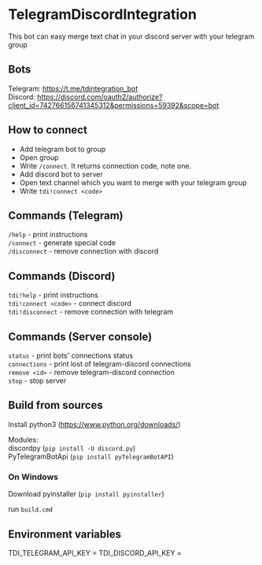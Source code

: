 # TelegramDiscordIntegration
This bot can easy merge text chat in your discord server with your telegram group

## Bots
Telegram: https://t.me/tdintegration_bot \
Discord: https://discord.com/oauth2/authorize?client_id=742766156741345312&permissions=59392&scope=bot

## How to connect
+ Add telegram bot to group
+ Open group
+ Write ```/connect```. It returns connection code, note one.
+ Add discord bot to server
+ Open text channel which you want to merge with your telegram group 
+ Write ```tdi!connect <code>```

## Commands (Telegram)
```/help``` - print instructions\
```/connect``` - generate special code\
```/disconnect``` - remove connection with discord

## Commands (Discord)
```tdi!help``` - print instructions\
```tdi!connect <code>``` - connect discord\
```tdi!disconnect``` - remove connection with telegram

## Commands (Server console)
```status``` - print bots' connections status\
```connections``` - print lost of telegram-discord connections\
```remove <id>``` - remove telegram-discord connection \
```stop``` - stop server

## Build from sources
Install python3 (https://www.python.org/downloads/)

Modules:\
discordpy (```pip install -U discord.py```) \
PyTelegramBotApi (```pip install pyTelegramBotAPI```) 

### On Windows
Download pyinstaller (```pip install pyinstaller```)

run ```build.cmd```

## Environment variables
TDI_TELEGRAM_API_KEY  = <Telegram bot token>
TDI_DISCORD_API_KEY   = <Discord api token>
